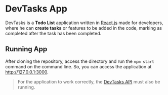 # DevTasks App

DevTasks is a **Todo List** application written in [React.js](https://reactjs.org/) made for developers, where he can **create tasks** or features to be added in the code, marking as completed after the task has been completed.

## Running App

After cloning the repository, access the directory and run the `npm start` command on the command line. So, you can access the application at http://127.0.0.1:3000.

> For the application to work correctly, the [DevTasks API](https://github.com/jaedsonpys/devtasks-api) must also be running.